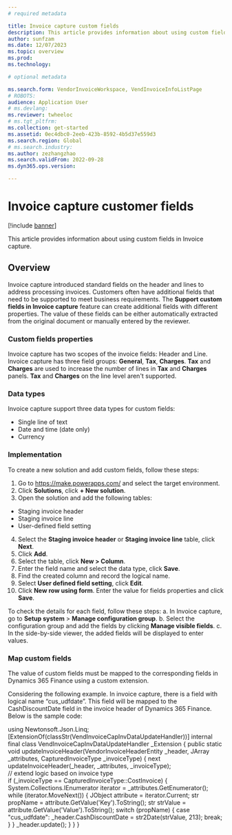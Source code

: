 ```yaml
---
# required metadata

title: Invoice capture custom fields
description: This article provides information about using custom fields in the Invoice capture solution.
author: sunfzam
ms.date: 12/07/2023
ms.topic: overview
ms.prod: 
ms.technology: 

# optional metadata

ms.search.form: VendorInvoiceWorkspace, VendInvoiceInfoListPage
# ROBOTS: 
audience: Application User
# ms.devlang: 
ms.reviewer: twheeloc
# ms.tgt_pltfrm: 
ms.collection: get-started
ms.assetid: 0ec4dbc0-2eeb-423b-8592-4b5d37e559d3
ms.search.region: Global
# ms.search.industry: 
ms.author: zezhangzhao
ms.search.validFrom: 2022-09-28
ms.dyn365.ops.version: 

---
```


# Invoice capture customer fields

[!include [banner](../includes/banner.md)]

This article provides information about using custom fields in Invoice capture.

## Overview  

Invoice capture introduced standard fields on the header and lines to address processing invoices. Customers often have additional fields that need to be supported to meet business requirements. The **Support custom fields in Invoice capture** feature can create additional fields with different properties. The value of these fields can be either automatically extracted from the original document or manually entered by the reviewer. 

### Custom fields properties 

Invoice capture has two scopes of the invoice fields: Header and Line.  
Invoice capture has three field groups: **General**, **Tax**, **Charges**. **Tax** and **Charges** are used to increase the number of lines in **Tax** and **Charges** panels. **Tax** and **Charges** on the line level aren't supported.  

### Data types  

Invoice capture support three data types for custom fields: 
 - Single line of text
 - Date and time (date only)
 - Currency 

### Implementation  

To create a new solution and add custom fields, follow these steps: 
1. Go to https://make.powerapps.com/ and select the target environment.
2. Click **Solutions**, click **+ New solution**.
3. Open the solution and add the following tables: 
 - Staging invoice header
 - Staging invoice line
 - User-defined field setting 
4. Select the **Staging invoice header** or **Staging invoice line** table, click **Next**.
5. Click **Add**.
6. Select the table, click **New > Column**.
7. Enter the field name and select the data type, click **Save**.
8. Find the created column and record the logical name. 
9. Select **User defined field setting**, click **Edit**.
10. Click **New row using form**. Enter the value for fields properties and click **Save**. 

To check the details for each field, follow these steps:
a. In Invoice capture, go to **Setup system** > **Manage configuration group**.
b. Select the configuration group and add the fields by clicking **Manage visible fields**.
c. In the side-by-side viewer, the added fields will be displayed to enter values.  

### Map custom fields 

The value of custom fields must be mapped to the corresponding fields in Dynamics 365 Finance using a custom extension.  

Considering the following example. In invoice capture, there is a field with logical name “cus_udfdate”. This field will be mapped to the CashDiscountDate field in the invoice header of Dynamics 365 Finance. 
Below is the sample code: 

using Newtonsoft.Json.Linq; 
[ExtensionOf(classStr(VendInvoiceCapInvDataUpdateHandler))] 
internal final class VendInvoiceCapInvDataUpdateHandler _Extension 
{ 
    public static void updateInvoiceHeader(VendorInvoiceHeaderEntity _header, JArray _attributes, CapturedInvoiceType _invoiceType) 
    { 
        next updateInvoiceHeader(_header, _attributes, _invoiceType);   
        // extend logic based on invoice type       
        if (_invoiceType == CapturedInvoiceType::CostInvoice) 
        { 
            System.Collections.IEnumerator iterator = _attributes.GetEnumerator(); 
            while (iterator.MoveNext()) 
            { 
                JObject attribute = iterator.Current; 
                str propName = attribute.GetValue('Key').ToString(); 
                str strValue =  attribute.GetValue('Value').ToString(); 
                switch (propName) 
                { 
                    case "cus_udfdate": 
                        _header.CashDiscountDate = str2Date(strValue, 213); 
                        break; 
                } 
            } 
            _header.update(); 
        } 
    } 
} 

